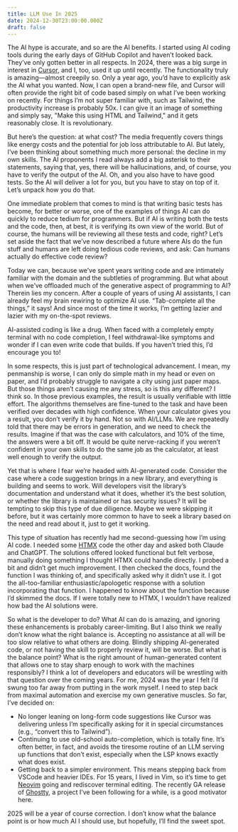 ```yaml
---
title: LLM Use In 2025
date: 2024-12-30T23:00:00.000Z
draft: false
---
```


The AI hype is accurate, and so are the AI benefits. I started using AI coding tools during the early days of GitHub Copilot and haven’t looked back. They’ve only gotten better in all respects. In 2024, there was a big surge in interest in [Cursor](https://www.cursor.com), and I, too, used it up until recently. The functionality truly is amazing—almost creepily so. Only a year ago, you’d have to explicitly ask the AI what you wanted. Now, I can open a brand-new file, and Cursor will often provide the right bit of code based simply on what I’ve been working on recently. For things I’m not super familiar with, such as Tailwind, the productivity increase is probably 50x. I can give it an image of something and simply say, "Make this using HTML and Tailwind," and it gets reasonably close. It is revolutionary.

But here’s the question: at what cost? The media frequently covers things like energy costs and the potential for job loss attributable to AI. But lately, I’ve been thinking about something much more personal: the decline in my own skills. The AI proponents I read always add a big asterisk to their statements, saying that, yes, there will be hallucinations, and, of course, you have to verify the output of the AI. Oh, and you also have to have good tests. So the AI will deliver a lot for you, but you have to stay on top of it. Let’s unpack how you do that.

One immediate problem that comes to mind is that writing basic tests has become, for better or worse, one of the examples of things AI can do quickly to reduce tedium for programmers. But if AI is writing both the tests and the code, then, at best, it is verifying its own view of the world. But of course, the humans will be reviewing all these tests and code, right? Let’s set aside the fact that we’ve now described a future where AIs do the fun stuff and humans are left doing tedious code reviews, and ask: Can humans actually do effective code review?

Today we can, because we’ve spent years writing code and are intimately familiar with the domain and the subtleties of programming. But what about when we’ve offloaded much of the generative aspect of programming to AI? Therein lies my concern. After a couple of years of using AI assistants, I can already feel my brain rewiring to optimize AI use. “Tab-complete all the things,” it says! And since most of the time it works, I’m getting lazier and lazier with my on-the-spot reviews.

AI-assisted coding is like a drug. When faced with a completely empty terminal with no code completion, I feel withdrawal-like symptoms and wonder if I can even write code that builds. If you haven’t tried this, I’d encourage you to!

In some respects, this is just part of technological advancement. I mean, my penmanship is worse, I can only do simple math in my head or even on paper, and I’d probably struggle to navigate a city using just paper maps. But those things aren’t causing me any stress, so is this any different? I think so. In those previous examples, the result is usually verifiable with little effort. The algorithms themselves are fine-tuned to the task and have been verified over decades with high confidence. When your calculator gives you a result, you don’t verify it by hand. Not so with AI/LLMs. We are repeatedly told that there may be errors in generation, and we need to check the results. Imagine if that was the case with calculators, and 10% of the time, the answers were a bit off. It would be quite nerve-racking if you weren’t confident in your own skills to do the same job as the calculator, at least well enough to verify the output.

Yet that is where I fear we’re headed with AI-generated code. Consider the case where a code suggestion brings in a new library, and everything is building and seems to work. Will developers visit the library’s documentation and understand what it does, whether it’s the best solution, or whether the library is maintained or has security issues? It will be tempting to skip this type of due diligence. Maybe we were skipping it before, but it was certainly more common to have to seek a library based on the need and read about it, just to get it working.

This type of situation has recently had me second-guessing how I’m using AI code. I needed some [HTMX](https://htmx.org) code the other day and asked both Claude and ChatGPT. The solutions offered looked functional but felt verbose, manually doing something I thought HTMX could handle directly. I probed a bit and didn’t get much improvement. I then checked the docs, found the function I was thinking of, and specifically asked why it didn’t use it. I got the all-too-familiar enthusiastic/apologetic response with a solution incorporating that function. I happened to know about the function because I’d skimmed the docs. If I were totally new to HTMX, I wouldn’t have realized how bad the AI solutions were.

So what is the developer to do? What AI can do is amazing, and ignoring these enhancements is probably career-limiting. But I also think we really don’t know what the right balance is. Accepting no assistance at all will be too slow relative to what others are doing. Blindly shipping AI-generated code, or not having the skill to properly review it, will be worse. But what is the balance point? What is the right amount of human-generated content that allows one to stay sharp enough to work with the machines responsibly? I think a lot of developers and educators will be wrestling with that question over the coming years. For me, 2024 was the year I felt I’d swung too far away from putting in the work myself. I need to step back from maximal automation and exercise my own generative muscles. So far, I’ve decided on:


- No longer leaning on long-form code suggestions like Cursor was delivering unless I’m specifically asking for it in special circumstances (e.g., “convert this to Tailwind”).
- Continuing to use old-school auto-completion, which is totally fine. It’s often better, in fact, and avoids the tiresome routine of an LLM serving up functions that don’t exist, especially when the LSP knows exactly what does exist.
- Getting back to a simpler environment. This means stepping back from VSCode and heavier IDEs. For 15 years, I lived in Vim, so it’s time to get [Neovim](https://neovim.io) going and rediscover terminal editing. The recently GA release of [Ghostty](https://ghostty.org), a project I’ve been following for a while, is a good motivator here.

2025 will be a year of course correction. I don’t know what the balance point is or how much AI I should use, but hopefully, I’ll find the sweet spot.

